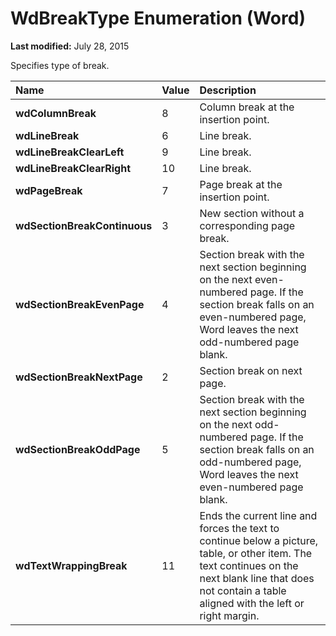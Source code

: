 
# WdBreakType Enumeration (Word)

 **Last modified:** July 28, 2015

Specifies type of break.


|**Name**|**Value**|**Description**|
|:-----|:-----|:-----|
| **wdColumnBreak**|8|Column break at the insertion point.|
| **wdLineBreak**|6|Line break.|
| **wdLineBreakClearLeft**|9|Line break.|
| **wdLineBreakClearRight**|10|Line break.|
| **wdPageBreak**|7|Page break at the insertion point.|
| **wdSectionBreakContinuous**|3|New section without a corresponding page break.|
| **wdSectionBreakEvenPage**|4|Section break with the next section beginning on the next even-numbered page. If the section break falls on an even-numbered page, Word leaves the next odd-numbered page blank.|
| **wdSectionBreakNextPage**|2|Section break on next page.|
| **wdSectionBreakOddPage**|5|Section break with the next section beginning on the next odd-numbered page. If the section break falls on an odd-numbered page, Word leaves the next even-numbered page blank.|
| **wdTextWrappingBreak**|11|Ends the current line and forces the text to continue below a picture, table, or other item. The text continues on the next blank line that does not contain a table aligned with the left or right margin.|
